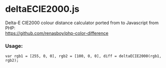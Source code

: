 # deltaECIE2000.js
Delta-E CIE2000 colour distance calculator ported from to Javascript from PHP:  
https://github.com/renasboy/php-color-difference

### Usage:
`var rgb1 = [255, 0, 0],
	rgb2 = [100, 0, 0],
	diff = deltaECIE2000(rgb1, rgb2);`
